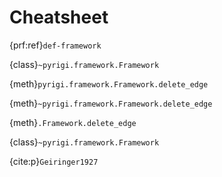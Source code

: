 Cheatsheet
==========


{prf:ref}`def-framework`



{class}`~pyrigi.framework.Framework`

{meth}`pyrigi.framework.Framework.delete_edge`

{meth}`~pyrigi.framework.Framework.delete_edge`

{meth}`.Framework.delete_edge`

{class}`~pyrigi.framework.Framework`

{cite:p}`Geiringer1927`